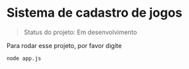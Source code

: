 # Sistema de cadastro de jogos 

> Status do projeto: Em desenvolvimento

Para rodar esse projeto, por favor digite

```
node app.js
```
